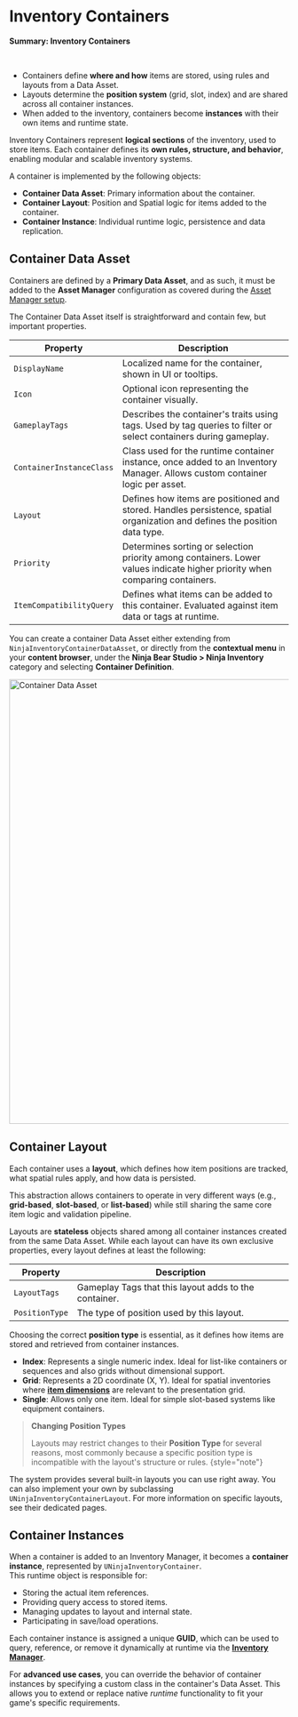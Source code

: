 # Inventory Containers
<primary-label ref="inventory"/>

<tldr>
    <p><b>Summary: Inventory Containers</b></p>
    <br/>
    <ul>
        <li>Containers define <b>where and how</b> items are stored, using rules and layouts from a Data Asset.</li>
        <li>Layouts determine the <b>position system</b> (grid, slot, index) and are shared across all container instances.</li>
        <li>When added to the inventory, containers become <b>instances</b> with their own items and runtime state.</li>
    </ul>
</tldr>

Inventory Containers represent **logical sections** of the inventory, used to store items. Each container defines its 
**own rules, structure, and behavior**, enabling modular and scalable inventory systems.

A container is implemented by the following objects:

- **Container Data Asset**: Primary information about the container.
- **Container Layout**: Position and Spatial logic for items added to the container.
- **Container Instance**: Individual runtime logic, persistence and data replication.

## Container Data Asset

Containers are defined by a **Primary Data Asset**, and as such, it must be added to the **Asset Manager** configuration
as covered during the [Asset Manager setup](inv_asset_manager.md#container-data-assets).

The Container Data Asset itself is straightforward and contain few, but important properties.

| Property                 | Description                                                                                                                 |
|--------------------------|-----------------------------------------------------------------------------------------------------------------------------|
| `DisplayName`            | Localized name for the container, shown in UI or tooltips.                                                                  |
| `Icon`                   | Optional icon representing the container visually.                                                                          |
| `GameplayTags`           | Describes the container's traits using tags. Used by tag queries to filter or select containers during gameplay.            |
| `ContainerInstanceClass` | Class used for the runtime container instance, once added to an Inventory Manager. Allows custom container logic per asset. |
| `Layout`                 | Defines how items are positioned and stored. Handles persistence, spatial organization and defines the position data type.  |
| `Priority`               | Determines sorting or selection priority among containers. Lower values indicate higher priority when comparing containers. |
| `ItemCompatibilityQuery` | Defines what items can be added to this container. Evaluated against item data or tags at runtime.                          |

You can create a container Data Asset either extending from `NinjaInventoryContainerDataAsset`, or directly from the
**contextual menu** in your **content browser**, under the **Ninja Bear Studio > Ninja Inventory** category and selecting
**Container Definition**.

<img src="inv_overview_container_data.png" alt="Container Data Asset" width="800" border-effect="line"/>

## Container Layout

Each container uses a **layout**, which defines how item positions are tracked, what spatial rules apply, and how data 
is persisted.

This abstraction allows containers to operate in very different ways (e.g., **grid-based**, **slot-based**, or 
**list-based**) while still sharing the same core item logic and validation pipeline.

Layouts are **stateless** objects shared among all container instances created from the same Data Asset. While each 
layout can have its own exclusive properties, every layout defines at least the following:

| Property       | Description                                           |
|----------------|-------------------------------------------------------|
| `LayoutTags`   | Gameplay Tags that this layout adds to the container. |
| `PositionType` | The type of position used by this layout.             |

Choosing the correct **position type** is essential, as it defines how items are stored and retrieved from container instances.

- **Index**: Represents a single numeric index. Ideal for list-like containers or sequences and also grids without dimensional support.
- **Grid**: Represents a 2D coordinate (X, Y). Ideal for spatial inventories where [**item dimensions**](inv_fragment_dimensions.md) are relevant to the presentation grid.
- **Single**: Allows only one item. Ideal for simple slot-based systems like equipment containers.

> **Changing Position Types**
>
> Layouts may restrict changes to their **Position Type** for several reasons, most commonly because a specific position
> type is incompatible with the layout's structure or rules.
{style="note"}

The system provides several built-in layouts you can use right away. You can also implement your own by subclassing 
`UNinjaInventoryContainerLayout`. For more information on specific layouts, see their dedicated pages.

## Container Instances

When a container is added to an Inventory Manager, it becomes a **container instance**, represented by `UNinjaInventoryContainer`.  
This runtime object is responsible for:

- Storing the actual item references.
- Providing query access to stored items.
- Managing updates to layout and internal state.
- Participating in save/load operations.

Each container instance is assigned a unique **GUID**, which can be used to query, reference, or remove it dynamically at 
runtime via the **[Inventory Manager](inv_inventory_management.md#container-management)**.

For **advanced use cases**, you can override the behavior of container instances by specifying a custom class in the 
container's Data Asset. This allows you to extend or replace native _runtime_ functionality to fit your game's specific 
requirements.
